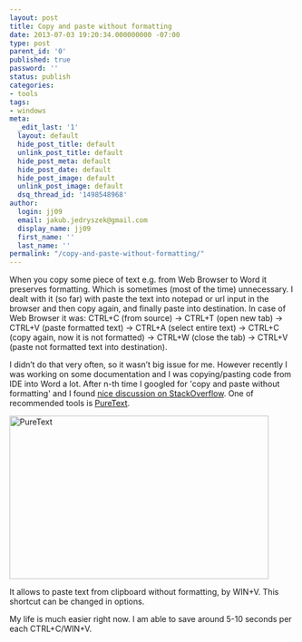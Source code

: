 ```yaml
---
layout: post
title: Copy and paste without formatting
date: 2013-07-03 19:20:34.000000000 -07:00
type: post
parent_id: '0'
published: true
password: ''
status: publish
categories:
- tools
tags:
- windows
meta:
  _edit_last: '1'
  layout: default
  hide_post_title: default
  unlink_post_title: default
  hide_post_meta: default
  hide_post_date: default
  hide_post_image: default
  unlink_post_image: default
  dsq_thread_id: '1498548968'
author:
  login: jj09
  email: jakub.jedryszek@gmail.com
  display_name: jj09
  first_name: ''
  last_name: ''
permalink: "/copy-and-paste-without-formatting/"
---
```

<p>When you copy some piece of text e.g. from Web Browser to Word it preserves formatting. Which is sometimes (most of the time) unnecessary. I dealt with it (so far) with paste the text into notepad or url input in the browser and then copy again, and finally paste into destination. In case of Web Browser it was: CTRL+C (from source) -> CTRL+T (open new tab) -> CTRL+V (paste formatted text) -> CTRL+A (select entire text) -> CTRL+C (copy again, now it is not formatted) -> CTRL+W (close the tab) -> CTRL+V (paste not formatted text into destination).</p>
<p>I didn’t do that very often, so it wasn’t big issue for me. However recently I was working on some documentation and I was copying/pasting code from IDE into Word a lot. After n-th time I googled for 'copy and paste without formatting' and I found <a href="http://stackoverflow.com/questions/122404/how-to-copy-and-paste-code-without-rich-text-formatting">nice discussion on StackOverflow</a>. One of recommended tools is <a href="http://www.stevemiller.net/puretext/">PureText</a>.</p>
<p><img src="{{ site.baseurl }}/assets/2013/07/pure_text.jpg" alt="PureText" width="457" height="288" class="aligncenter size-full wp-image-343" /></p>
<p>It allows to paste text from clipboard without formatting, by WIN+V. This shortcut can be changed in options.</p>
<p>My life is much easier right now. I am able to save around 5-10 seconds per each CTRL+C/WIN+V.</p>
